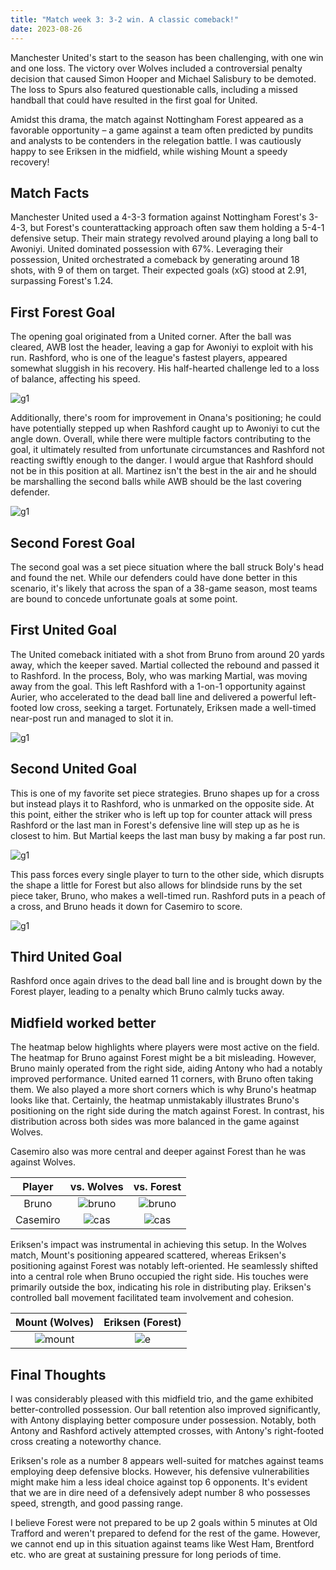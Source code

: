 ```yaml
---
title: "Match week 3: 3-2 win. A classic comeback!"
date: 2023-08-26
---
```


Manchester United's start to the season has been challenging, with one win and one loss. The victory over Wolves included a controversial penalty decision that caused Simon Hooper and Michael Salisbury to be demoted. The loss to Spurs also featured questionable calls, including a missed handball that could have resulted in the first goal for United.

Amidst this drama, the match against Nottingham Forest appeared as a favorable opportunity – a game against a team often predicted by pundits and analysts to be contenders in the relegation battle.  I was cautiously happy to see Eriksen in the midfield, while wishing Mount a speedy recovery! 

<h2>Match Facts</h2>

Manchester United used a 4-3-3 formation against Nottingham Forest's 3-4-3, but Forest's counterattacking approach often saw them holding a 5-4-1 defensive setup. Their main strategy revolved around playing a long ball to Awoniyi. United dominated possession with 67%. Leveraging their possession, United orchestrated a comeback by generating around 18 shots, with 9 of them on target. Their expected goals (xG) stood at 2.91, surpassing Forest's 1.24.

<h2>First Forest Goal</h2>

The opening goal originated from a United corner. After the ball was cleared, AWB lost the header, leaving a gap for Awoniyi to exploit with his run. Rashford, who is one of the league's fastest players, appeared somewhat sluggish in his recovery. His half-hearted challenge led to a loss of balance, affecting his speed. 

![g1](/red-army-recaps/assets/match_week_3/goal_11.jpg)  

Additionally, there's room for improvement in Onana's positioning; he could have potentially stepped up when Rashford caught up to Awoniyi to cut the angle down. Overall, while there were multiple factors contributing to the goal, it ultimately resulted from unfortunate circumstances and Rashford not reacting swiftly enough to the danger. I would argue that Rashford should not be in this position at all. Martinez isn't the best in the air and he should be marshalling the second balls while AWB should be the last covering defender. 

![g1](/red-army-recaps/assets/match_week_3/goal_12.jpg)  

<h2>Second Forest Goal</h2>

The second goal was a set piece situation where the ball struck Boly's head and found the net. While our defenders could have done better in this scenario, it's likely that across the span of a 38-game season, most teams are bound to concede unfortunate goals at some point.

<h2>First United Goal</h2>

The United comeback initiated with a shot from Bruno from around 20 yards away, which the keeper saved. Martial collected the rebound and passed it to Rashford. In the process, Boly, who was marking Martial, was moving away from the goal. This left Rashford with a 1-on-1 opportunity against Aurier, who accelerated to the dead ball line and delivered a powerful left-footed low cross, seeking a target. Fortunately, Eriksen made a well-timed near-post run and managed to slot it in.

![g1](/red-army-recaps/assets/match_week_3/goal_united_1.jpg)  

<h2>Second United Goal</h2>

This is one of my favorite set piece strategies. Bruno shapes up for a cross but instead plays it to Rashford, who is unmarked on the opposite side. At this point, either the striker who is left up top for counter attack will press Rashford or the last man in Forest's defensive line will step up as he is closest to him. But Martial keeps the last man busy by making a far post run.

![g1](/red-army-recaps/assets/match_week_3/goal_united_21.jpg) 

This pass forces every single player to turn to the other side, which disrupts the shape a little for Forest but also allows for blindside runs by the set piece taker, Bruno, who makes a well-timed run. Rashford puts in a peach of a cross, and Bruno heads it down for Casemiro to score.

![g1](/red-army-recaps/assets/match_week_3/goal_united_22.jpg)  

<h2>Third United Goal</h2>

Rashford once again drives to the dead ball line and is brought down by the Forest player, leading to a penalty which Bruno calmly tucks away.

<h2>Midfield worked better</h2>

The heatmap below highlights where players were most active on the field. The heatmap for Bruno against Forest might be a bit misleading. However, Bruno mainly operated from the right side, aiding Antony who had a notably improved performance. United earned 11 corners, with Bruno often taking them. We also played a more short corners which is why Bruno's heatmap looks like that. Certainly, the heatmap unmistakably illustrates Bruno's positioning on the right side during the match against Forest. In contrast, his distribution across both sides was more balanced in the game against Wolves.

Casemiro also was more central and deeper against Forest than he was against Wolves. 

Player            |  vs. Wolves | vs. Forest				
:-------------------------:|:-------------------------:|:-------------------------:
Bruno|![bruno](/red-army-recaps/assets/match_week_3/bruno_wolves.jpg) | ![bruno](/red-army-recaps/assets/match_week_3/bruno_forest.jpg)|
Casemiro|![cas](/red-army-recaps/assets/match_week_3/casemiro_wolves.jpg) | ![cas](/red-army-recaps/assets/match_week_3/casemiro_forest.jpg)|

Eriksen's impact was instrumental in achieving this setup. In the Wolves match, Mount's positioning appeared scattered, whereas Eriksen's positioning against Forest was notably left-oriented. He seamlessly shifted into a central role when Bruno occupied the right side. His touches were primarily outside the box, indicating his role in distributing play. Eriksen's controlled ball movement facilitated team involvement and cohesion.

Mount (Wolves)            |  Eriksen (Forest)			
:-------------------------:|:-------------------------:|
![mount](/red-army-recaps/assets/match_week_3/mount_wolves.jpg) | ![e](/red-army-recaps/assets/match_week_3/eriksen_forest.jpg)|


<h2>Final Thoughts</h2>

I was considerably pleased with this midfield trio, and the game exhibited better-controlled possession. Our ball retention also improved significantly, with Antony displaying better composure under possession. Notably, both Antony and Rashford actively attempted crosses, with Antony's right-footed cross creating a noteworthy chance. 

Eriksen's role as a number 8 appears well-suited for matches against teams employing deep defensive blocks. However, his defensive vulnerabilities might make him a less ideal choice against top 6 opponents. It's evident that we are in dire need of a defensively adept number 8 who possesses speed, strength, and good passing range.

I believe Forest were not prepared to be up 2 goals within 5 minutes at Old Trafford and weren't prepared to defend for the rest of the game. However, we cannot end up in this situation against teams like West Ham, Brentford etc. who are great at sustaining pressure for long periods of time. 